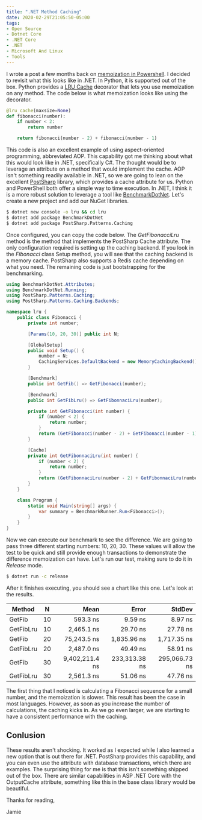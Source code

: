 ```yaml
---
title: ".NET Method Caching"
date: 2020-02-29T21:05:50-05:00
tags:
- Open Source
- Dotnet Core
- .NET Core
- .NET
- Microsoft And Linux
- Tools
---
```


I wrote a post a few months back on [memoization in Powershell](https://www.phillipsj.net/posts/memoization-in-powershell/). I decided to revisit what this looks like in .NET. In Python, it is supported out of the box. Python provides a [LRU Cache](https://docs.python.org/3/library/functools.html#functools.lru_cache) decorator that lets you use memoization on any method. The code below is what memoization looks like using the decorator.

```python
@lru_cache(maxsize=None)
def fibonacci(number):
    if number < 2:
        return number

    return fibonacci(number - 2) + fibonacci(number - 1)
```

This code is also an excellent example of using aspect-oriented programming, abbreviated AOP. This capability got me thinking about what this would look like in .NET, specifically C#. The thought would be to leverage an attribute on a method that would implement the cache. AOP isn't something readily available in .NET, so we are going to lean on the excellent [PostSharp](https://www.postsharp.net/) library, which provides a cache attribute for us. Python and PowerShell both offer a simple way to time execution. In .NET, I think it is a more robust solution to leverage a tool like [BenchmarkDotNet](https://benchmarkdotnet.org/). Let's create a new project and add our NuGet libraries.

```bash
$ dotnet new console -o lru && cd lru
$ dotnet add package BenchmarkDotNet
$ dotnet add package PostSharp.Patterns.Caching
```

Once configured, you can copy the code below. The *GetFibonacciLru* method is the method that implements the PostSharp Cache attribute. The only configuration required is setting up the caching backend. If you look in the *Fibonacci* class Setup method, you will see that the caching backend is a memory cache. PostSharp also supports a Redis cache depending on what you need. The remaining code is just bootstrapping for the benchmarking.

```csharp
using BenchmarkDotNet.Attributes;
using BenchmarkDotNet.Running;
using PostSharp.Patterns.Caching;
using PostSharp.Patterns.Caching.Backends;

namespace lru {
    public class Fibonacci {
        private int number;

        [Params(10, 20, 30)] public int N;

        [GlobalSetup]
        public void Setup() {
            number = N;
            CachingServices.DefaultBackend = new MemoryCachingBackend();
        }

        [Benchmark]
        public int GetFib() => GetFibonacci(number);

        [Benchmark]
        public int GetFibLru() => GetFibonnaciLru(number);

        private int GetFibonacci(int number) {
            if (number < 2) {
                return number;
            }
            return (GetFibonacci(number - 2) + GetFibonacci(number - 1));
        }

        [Cache]
        private int GetFibonnaciLru(int number) {
            if (number < 2) {
                return number;
            }
            return (GetFibonnaciLru(number - 2) + GetFibonnaciLru(number - 1));
        }
    }

    class Program {
        static void Main(string[] args) {
            var summary = BenchmarkRunner.Run<Fibonacci>();
        }
    }
}
```

Now we can execute our benchmark to see the difference. We are going to pass three different starting numbers: 10, 20, 30. These values will allow the test to be quick and still provide enough transactions to demonstrate the difference memoization can have. Let's run our test, making sure to do it in *Release* mode.

```bash
$ dotnet run -c release
```

After it finishes executing, you should see a chart like this one. Let's look at the results.

|    Method |  N |           Mean |         Error |        StdDev |
|---------- |--- |---------------:|--------------:|--------------:|
|    GetFib | 10 |       593.3 ns |       9.59 ns |       8.97 ns |
| GetFibLru | 10 |     2,465.1 ns |      29.70 ns |      27.78 ns |
|    GetFib | 20 |    75,243.5 ns |   1,835.96 ns |   1,717.35 ns |
| GetFibLru | 20 |     2,487.0 ns |      49.49 ns |      58.91 ns |
|    GetFib | 30 | 9,402,211.4 ns | 233,313.38 ns | 295,066.73 ns |
| GetFibLru | 30 |     2,561.3 ns |      51.06 ns |      47.76 ns |

The first thing that I noticed is calculating a Fibonacci sequence for a small number, and the memoization is slower. This result has been the case in most languages. However, as soon as you increase the number of calculations, the caching kicks in. As we go even larger, we are starting to have a consistent performance with the caching.

## Conlusion

These results aren't shocking. It worked as I expected while I also learned a new option that is out there for .NET. PostSharp provides this capability, and you can even use the attribute with database transactions, which there are examples. The surprising thing for me is that this isn't something shipped out of the box. There are similar capabilities in ASP .NET Core with the OutputCache attribute, something like this in the base class library would be beautiful.

Thanks for reading,

Jamie
